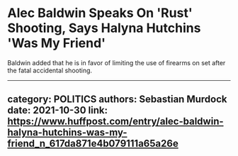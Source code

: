 # Alec Baldwin Speaks On 'Rust' Shooting, Says Halyna Hutchins 'Was My Friend'

Baldwin added that he is in favor of limiting the use of firearms on set after the fatal accidental shooting.

---
category: POLITICS
authors: Sebastian Murdock
date: 2021-10-30
link: https://www.huffpost.com/entry/alec-baldwin-halyna-hutchins-was-my-friend_n_617da871e4b079111a65a26e
---
